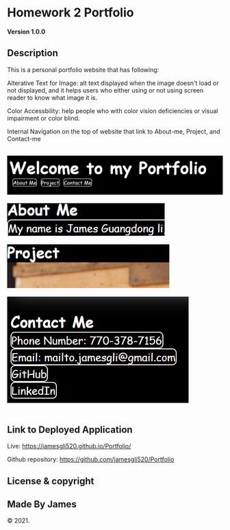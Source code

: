 # Homework 2 Portfolio

**Version 1.0.0**

## Description

This is a personal portfolio website that has following:</br>

Alterative Text for Image: alt text displayed when the image doesn't load or not displayed, and it helps users who either using or not using screen reader to know what image it is.</br>

Color Accessbility: help people who with color vision deficiencies or visual impairment or color blind.</br>

Internal Navigation on the top of website that link to About-me, Project, and Contact-me</br></br>

<p>
    <img src="assets\images\nav-links.PNG" /></br></br>
    <img src="assets\images\aboutme.PNG" /></br></br>
    <img src="assets\images\project.PNG" /></br></br>
    <img src="assets\images\contact.PNG" /></br></br>
</p>


## Link to Deployed Application

Live: https://jamesgli520.github.io/Portfolio/

Github repository: https://github.com/jamesgli520/Portfolio

## License & copyright

## Made By James

&copy; 2021.